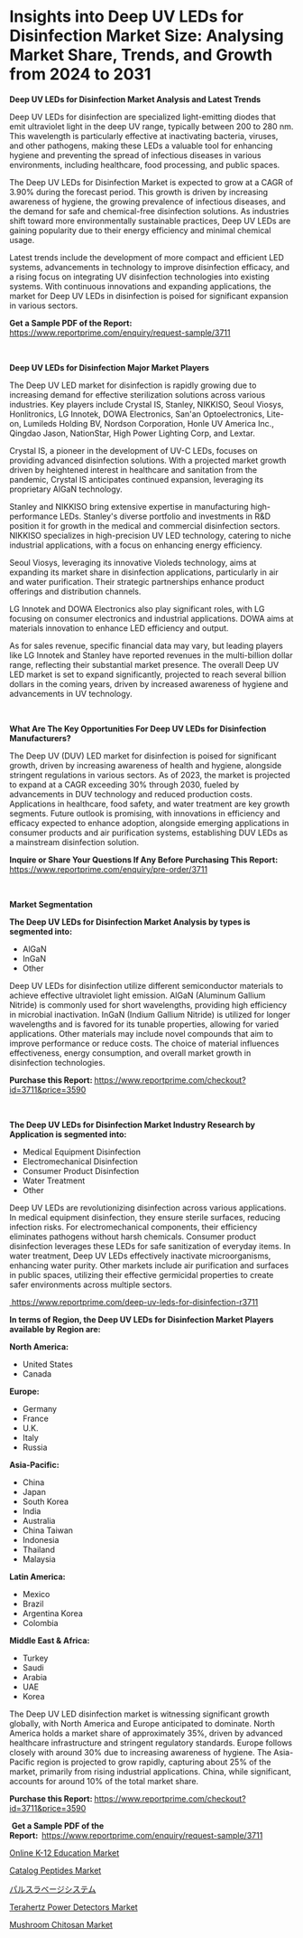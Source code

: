 <p><h1>Insights into Deep UV LEDs for Disinfection Market Size: Analysing Market Share, Trends, and Growth from 2024 to 2031</h1></p><p><strong>Deep UV LEDs for Disinfection Market Analysis and Latest Trends</strong></p>
<p><p>Deep UV LEDs for disinfection are specialized light-emitting diodes that emit ultraviolet light in the deep UV range, typically between 200 to 280 nm. This wavelength is particularly effective at inactivating bacteria, viruses, and other pathogens, making these LEDs a valuable tool for enhancing hygiene and preventing the spread of infectious diseases in various environments, including healthcare, food processing, and public spaces.</p><p>The Deep UV LEDs for Disinfection Market is expected to grow at a CAGR of 3.90% during the forecast period. This growth is driven by increasing awareness of hygiene, the growing prevalence of infectious diseases, and the demand for safe and chemical-free disinfection solutions. As industries shift toward more environmentally sustainable practices, Deep UV LEDs are gaining popularity due to their energy efficiency and minimal chemical usage.</p><p>Latest trends include the development of more compact and efficient LED systems, advancements in technology to improve disinfection efficacy, and a rising focus on integrating UV disinfection technologies into existing systems. With continuous innovations and expanding applications, the market for Deep UV LEDs in disinfection is poised for significant expansion in various sectors.</p></p>
<p><strong>Get a Sample PDF of the Report:&nbsp;</strong> <a href="https://www.reportprime.com/enquiry/request-sample/3711">https://www.reportprime.com/enquiry/request-sample/3711</a></p>
<p>&nbsp;</p>
<p><strong>Deep UV LEDs for Disinfection Major Market Players</strong></p>
<p><p>The Deep UV LED market for disinfection is rapidly growing due to increasing demand for effective sterilization solutions across various industries. Key players include Crystal IS, Stanley, NIKKISO, Seoul Viosys, Honlitronics, LG Innotek, DOWA Electronics, San'an Optoelectronics, Lite-on, Lumileds Holding BV, Nordson Corporation, Honle UV America Inc., Qingdao Jason, NationStar, High Power Lighting Corp, and Lextar.</p><p>Crystal IS, a pioneer in the development of UV-C LEDs, focuses on providing advanced disinfection solutions. With a projected market growth driven by heightened interest in healthcare and sanitation from the pandemic, Crystal IS anticipates continued expansion, leveraging its proprietary AlGaN technology.</p><p>Stanley and NIKKISO bring extensive expertise in manufacturing high-performance LEDs. Stanley's diverse portfolio and investments in R&D position it for growth in the medical and commercial disinfection sectors. NIKKISO specializes in high-precision UV LED technology, catering to niche industrial applications, with a focus on enhancing energy efficiency.</p><p>Seoul Viosys, leveraging its innovative Violeds technology, aims at expanding its market share in disinfection applications, particularly in air and water purification. Their strategic partnerships enhance product offerings and distribution channels.</p><p>LG Innotek and DOWA Electronics also play significant roles, with LG focusing on consumer electronics and industrial applications. DOWA aims at materials innovation to enhance LED efficiency and output.</p><p>As for sales revenue, specific financial data may vary, but leading players like LG Innotek and Stanley have reported revenues in the multi-billion dollar range, reflecting their substantial market presence. The overall Deep UV LED market is set to expand significantly, projected to reach several billion dollars in the coming years, driven by increased awareness of hygiene and advancements in UV technology.</p></p>
<p>&nbsp;</p>
<p><strong>What Are The Key Opportunities For Deep UV LEDs for Disinfection Manufacturers?</strong></p>
<p><p>The Deep UV (DUV) LED market for disinfection is poised for significant growth, driven by increasing awareness of health and hygiene, alongside stringent regulations in various sectors. As of 2023, the market is projected to expand at a CAGR exceeding 30% through 2030, fueled by advancements in DUV technology and reduced production costs. Applications in healthcare, food safety, and water treatment are key growth segments. Future outlook is promising, with innovations in efficiency and efficacy expected to enhance adoption, alongside emerging applications in consumer products and air purification systems, establishing DUV LEDs as a mainstream disinfection solution.</p></p>
<p><strong>Inquire or Share Your Questions If Any Before Purchasing This Report:</strong> <a href="https://www.reportprime.com/enquiry/pre-order/3711">https://www.reportprime.com/enquiry/pre-order/3711</a></p>
<p>&nbsp;</p>
<p><strong>Market Segmentation</strong></p>
<p><strong>The Deep UV LEDs for Disinfection Market Analysis by types is segmented into:</strong></p>
<p><ul><li>AlGaN</li><li>InGaN</li><li>Other</li></ul></p>
<p><p>Deep UV LEDs for disinfection utilize different semiconductor materials to achieve effective ultraviolet light emission. AlGaN (Aluminum Gallium Nitride) is commonly used for short wavelengths, providing high efficiency in microbial inactivation. InGaN (Indium Gallium Nitride) is utilized for longer wavelengths and is favored for its tunable properties, allowing for varied applications. Other materials may include novel compounds that aim to improve performance or reduce costs. The choice of material influences effectiveness, energy consumption, and overall market growth in disinfection technologies.</p></p>
<p><strong>Purchase this Report:&nbsp;</strong><a href="https://www.reportprime.com/checkout?id=3711&price=3590">https://www.reportprime.com/checkout?id=3711&price=3590</a></p>
<p>&nbsp;</p>
<p><strong>The Deep UV LEDs for Disinfection Market Industry Research by Application is segmented into:</strong></p>
<p><ul><li>Medical Equipment Disinfection</li><li>Electromechanical Disinfection</li><li>Consumer Product Disinfection</li><li>Water Treatment</li><li>Other</li></ul></p>
<p><p>Deep UV LEDs are revolutionizing disinfection across various applications. In medical equipment disinfection, they ensure sterile surfaces, reducing infection risks. For electromechanical components, their efficiency eliminates pathogens without harsh chemicals. Consumer product disinfection leverages these LEDs for safe sanitization of everyday items. In water treatment, Deep UV LEDs effectively inactivate microorganisms, enhancing water purity. Other markets include air purification and surfaces in public spaces, utilizing their effective germicidal properties to create safer environments across multiple sectors.</p></p>
<p><a href="https://www.reportprime.com/deep-uv-leds-for-disinfection-r3711">&nbsp;https://www.reportprime.com/deep-uv-leds-for-disinfection-r3711</a></p>
<p><strong>In terms of Region, the Deep UV LEDs for Disinfection Market Players available by Region are:</strong></p>
<p>
    <p> <strong> North America: </strong>
        <ul>
            <li>United States</li>
            <li>Canada</li>
        </ul>
        </p> 
    <p> <strong> Europe: </strong>
        <ul>
            <li>Germany</li>
            <li>France</li>
            <li>U.K.</li>
            <li>Italy</li>
            <li>Russia</li>
        </ul>
        </p> 
    <p> <strong> Asia-Pacific: </strong>
        <ul>
            <li>China</li>
            <li>Japan</li>
            <li>South Korea</li>
            <li>India</li>
            <li>Australia</li>
            <li>China Taiwan</li>
            <li>Indonesia</li>
            <li>Thailand</li>
            <li>Malaysia</li>
        </ul>
        </p> 
    <p> <strong> Latin America: </strong>
        <ul>
            <li>Mexico</li>
            <li>Brazil</li>
            <li>Argentina Korea</li>
            <li>Colombia</li>
        </ul>
        </p> 
    <p> <strong> Middle East & Africa: </strong>
        <ul>
            <li>Turkey</li>
            <li>Saudi</li>
            <li>Arabia</li>
            <li>UAE</li>
            <li>Korea</li>
        </ul>
    </p>
    </p>
<p><p>The Deep UV LED disinfection market is witnessing significant growth globally, with North America and Europe anticipated to dominate. North America holds a market share of approximately 35%, driven by advanced healthcare infrastructure and stringent regulatory standards. Europe follows closely with around 30% due to increasing awareness of hygiene. The Asia-Pacific region is projected to grow rapidly, capturing about 25% of the market, primarily from rising industrial applications. China, while significant, accounts for around 10% of the total market share.</p></p>
<p><strong>Purchase this Report: </strong><a href="https://www.reportprime.com/checkout?id=3711&price=3590">https://www.reportprime.com/checkout?id=3711&price=3590</a></p>
<p>&nbsp;<strong>Get a Sample PDF of the Report:&nbsp;&nbsp;</strong><a href="https://www.reportprime.com/enquiry/request-sample/3711">https://www.reportprime.com/enquiry/request-sample/3711</a></p>
<p><strong></strong></p>
<p><p><a href="https://issuu.com/reportprime-2/docs/online-k-12-education-market-size-2_666dc77f5ebc0d">Online K-12 Education Market</a></p><p><a href="https://www.linkedin.com/pulse/charting-future-comprehensive-analysis-global-catalog-peptides-nqlrc?trackingId=4331hqMVQ%2Favtwj%2FYF8gWg%3D%3D">Catalog Peptides Market</a></p><p><a href="https://github.com/lababdou/Market-Research-Report-List-6/blob/main/24551483876.md">パルスラベージシステム</a></p><p><a href="https://github.com/kathiestrine5ty/Market-Research-Report-List-1/blob/main/terahertz-power-detectors-market.md">Terahertz Power Detectors Market</a></p><p><a href="https://www.linkedin.com/pulse/mushroom-chitosan-market-industry-trends-forecast-period-from-2024-9pa1c?trackingId=O%2F%2BZt7g4ScuwkQUNER4FoA%3D%3D">Mushroom Chitosan Market</a></p></p>
